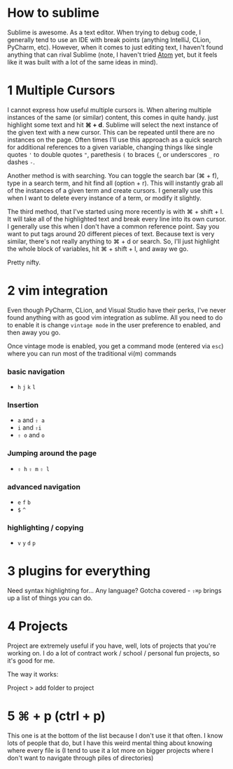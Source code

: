 # How to sublime

Sublime is awesome. As a text editor. When trying to debug code, I generally tend to use an IDE with break points (anything IntelliJ, CLion, PyCharm, etc). However, when it comes to just editing text, I haven't found anything that can rival Sublime (note, I haven't tried [Atom](https://atom.io/) yet, but it feels like it was built with a lot of the same ideas in mind).

# 1 Multiple Cursors

I cannot express how useful multiple cursors is. When altering multiple instances of the same (or similar) content, this comes in quite handy. just highlight some text and hit __⌘ + d__. Sublime will select the next instance of the given text with a new cursor. This can be repeated until there are no instances on the page. Often times I'll use this approach as a quick search for additional references to a given variable, changing things like single quotes `'` to double quotes `"`, parethesis `(` to braces `{`, or underscores `_` ro dashes `-`.

Another method is with searching. You can toggle the search bar (⌘ + f), type in a search term, and hit find all (option + r). This will instantly grab all of the instances of a given term and create cursors. I generally use this when I want to delete every instance of a term, or modify it slightly.

The third method, that I've started using more recently is with ⌘ + shift + l. It will take all of the highlighted text and break every line into its own cursor. I generally use this when I don't have a common reference point. Say you want to put tags around 20 different pieces of text. Because text is very similar, there's not really anything to ⌘ + d or search. So, I'll just highlight the whole block of variables, hit ⌘ + shift + l, and away we go.

Pretty nifty.

# 2 vim integration

Even though PyCharm, CLion, and Visual Studio have their perks, I've never found anything with as good vim integration as sublime. All you need to do to enable it is change `vintage mode` in the user preference to enabled, and then away you go.

Once vintage mode is enabled, you get a command mode (entered via `esc`) where you can run most of the traditional vi(m) commands

### basic navigation

- `h` `j` `k` `l`

### Insertion

- `a` and `⇧ a` 
- `i` and `⇧i` 
- `⇧ o` and `o`

### Jumping around the page

- `⇧ h` `⇧ m` `⇧ l`

### advanced navigation

- `e` `f` `b`
- `$` `^`

### highlighting / copying

- `v` `y` `d` `p`

# 3 plugins for everything

Need syntax highlighting for... Any language? Gotcha covered - `⇧⌘p` brings up a list of things you can do. 

# 4 Projects

Project are extremely useful if you have, well, lots of projects that you're working on. I do a lot of contract work / school / personal fun projects, so it's good for me.

The way it works:

Project > add folder to project

# 5 ⌘ + p (ctrl + p)

This one is at the bottom of the list because I don't use it that often. I know lots of people that do, but I have this weird mental thing about knowing where every file is (I tend to use it a lot more on bigger projects where I don't want to navigate through piles of directories)



